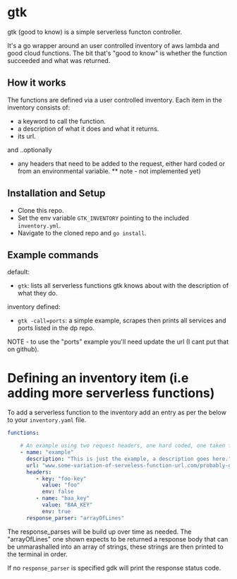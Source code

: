 
# gtk

gtk (good to know) is a simple serverless functon controller.

It's a go wrapper around an user controlled inventory of aws lambda and good cloud functions. The bit that's "good to know" is whether the function succeeded and what was returned.


## How it works

The functions are defined via a user controlled inventory. Each item in the inventory consists of:

- a keyword to call the function.
- a description of what it does and what it returns.
- its url.

and ..optionally
- any headers that need to be added to the request, either hard coded or from an environmental variable.
** note - not implemented yet)


## Installation and Setup

- Clone this repo.
- Set the env variable `GTK_INVENTORY` pointing to the included `inventory.yml`.
- Navigate to the cloned repo and `go install`.


## Example commands

default:
- `gtk`: lists all serverless functions gtk knows about with the description of what they do.

inventory defined:
- `gtk -call=ports`: a simple example, scrapes then prints all services and ports listed in the dp repo.

NOTE - to use the "ports" example you'll need update the url (I cant put that on github).


# Defining an inventory item (i.e adding more serverless functions)

To add a serverless function to the inventory add an entry as per the below to your `inventory.yaml` file.

```yaml
functions:

    # An example using two request headers, one hard coded, one taken from an environmental variables.
    - name: "example"
      description: "This is just the example, a description goes here."
      url: "www.some-variation-of-serveless-function-url.com/probably-google-or-aws/example"
      headers:
         - key: "foo-key"
           value: "foo"
           env: false
         - name: "baa_key"
           value: "BAA_KEY"
           env: true
      response_parser: "arrayOfLines"
```

The response_parses will be build up over time as needed. The "arrayOfLines" one shown expects to be returned a response body that can be unmarashalled into an array of strings, these strings are then printed to the terminal in order.

If no `response_parser` is specified gdk will print the response status code.
